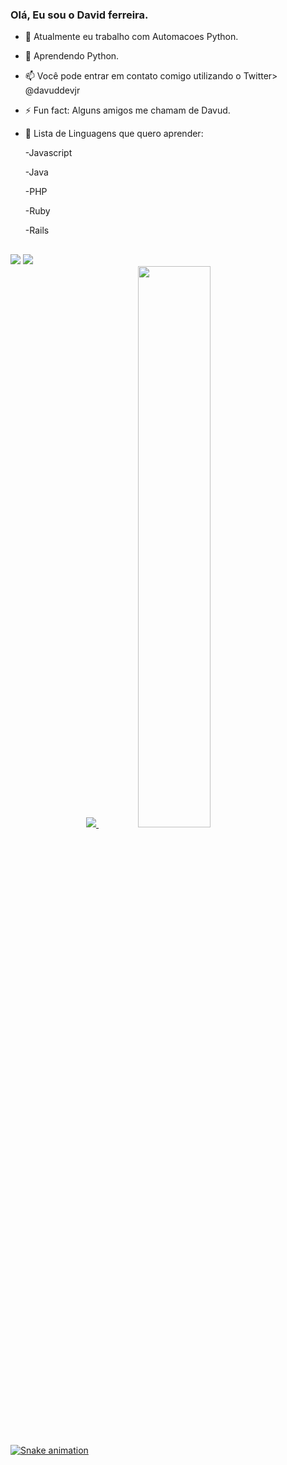 ### Olá, Eu sou o David ferreira.

- 🔭 Atualmente eu trabalho com Automacoes Python.
- 🌱 Aprendendo Python.
- 📫 Você pode entrar em contato comigo utilizando o Twitter> @davuddevjr
- ⚡ Fun fact: Alguns amigos me chamam de Davud.
- 💬 Lista de Linguagens que quero aprender:
  
  -Javascript
  
  -Java
  
  -PHP
  
  -Ruby
  
  -Rails
  ##
<div> 
  <a href="https://instagram.com/Davu1d target="_blank"><img src="https://img.shields.io/badge/-Instagram-%23E4405F?style=for-the-badge&logo=instagram&logoColor=white" target="_blank"></a> 
  <a href = "daviddevjob@gmail.com"><img src="https://img.shields.io/badge/-Gmail-%23333?style=for-the-badge&logo=gmail&logoColor=white" target="_blank"></a>
</div>

<div align="center">
<a href="https://github.com/davidferreirad1">
  <img Witdth="50%" src="https://github-readme-stats.vercel.app/api?username=davidferreirad1&show_icons=true&theme=dracula&include_all_commits=true&count_private=true"/>
  <img width="48%" src="https://github-readme-stats.vercel.app/api/top-langs/?username=davidferreirad1&layout=compact&langs_count=7&theme=dracula"/>
</div>

![Snake animation](https://github.com/davidferreirad1/davidferreirad1/blob/output/github-contribution-grid-snake.svg)
